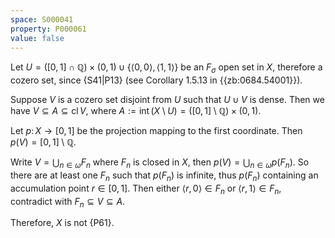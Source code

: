 ```yaml
---
space: S000041
property: P000061
value: false
---
```


Let $U = \bigl( \left[ 0, 1 \right] \cap \mathbb Q \bigr) \times (0, 1) \cup \bigl\{ \left< 0, 0 \right>, \left< 1, 1 \right> \bigr\}$ be an $F_\sigma$ open set in $X$, therefore a cozero set, since {S41|P13} (see Corollary 1.5.13 in {{zb:0684.54001}}).

Suppose $V$ is a cozero set disjoint from $U$ such that $U \cup V$ is dense. Then we have $V \subseteq A \subseteq \operatorname{cl} V$, where $A := \operatorname{int}(X \setminus U) = \bigl( \left[ 0, 1 \right] \setminus \mathbb Q \bigr) \times (0, 1)$.

Let $p \colon X \to [0, 1]$ be the projection mapping to the first coordinate. Then $p(V) = \left[ 0, 1 \right] \setminus \mathbb Q$.

Write $V = \bigcup_{n \in \omega} F_n$ where $F_n$ is closed in $X$, then $p(V) = \bigcup_{n \in \omega} p(F_n)$. So there are at least one $F_n$ such that $p(F_n)$ is infinite, thus $p(F_n)$ containing an accumulation point $r \in [0, 1]$.
Then either $\left< r, 0 \right> \in F_n$ or $\left< r, 1 \right> \in F_n$, contradict with $F_n \subseteq V \subseteq A$.

Therefore, $X$ is not {P61}.
